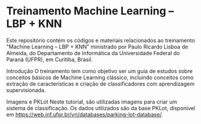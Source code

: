 # Treinamento Machine Learning – LBP + KNN

Este repositório contém os códigos e materiais relacionados ao treinamento "Machine Learning – LBP + KNN" ministrado por Paulo Ricardo Lisboa de Almeida, do Departamento de Informática da Universidade Federal do Paraná (UFPR), em Curitiba, Brasil.

Introdução
O treinamento tem como objetivo ser um guia de estudos sobre conceitos básicos de Machine Learning clássico, incluindo conceitos como extração de características e criação de classificadores com aprendizagem supervisionada.

Imagens e PKLot
Neste tutorial, são utilizadas imagens para criar um sistema de classificação. Os dados utilizados são da base PKLot, disponível em https://web.inf.ufpr.br/vri/databases/parking-lot-database/. 
